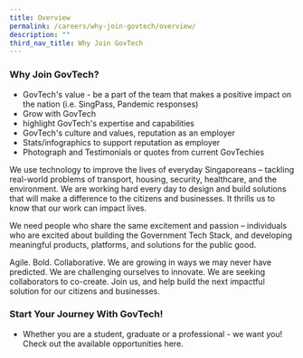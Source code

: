 ```yaml
---
title: Overview
permalink: /careers/why-join-govtech/overview/
description: ""
third_nav_title: Why Join GovTech
---
```

### Why Join GovTech?

* GovTech's value - be a part of the team that makes a positive impact on the nation (i.e. SingPass, Pandemic responses) 
* Grow with GovTech
* highlight GovTech's expertise and capabilities 
* GovTech's culture and values, reputation as an employer
* Stats/infographics to support reputation as employer 
* Photograph and Testimonials or quotes from current GovTechies

We use technology to improve the lives of everyday Singaporeans – tackling real-world problems of transport, housing, security, healthcare, and the environment. We are working hard every day to design and build solutions that will make a difference to the citizens and businesses. It thrills us to know that our work can impact lives. 

We need people who share the same excitement and passion – individuals who are excited about building the Government Tech Stack, and developing meaningful products, platforms, and solutions for the public good. 

Agile. Bold. Collaborative. We are growing in ways we may never have predicted. We are challenging ourselves to innovate. We are seeking collaborators to co-create. Join us, and help build the next impactful solution for our citizens and businesses.

### Start Your Journey With GovTech!

* Whether you are a student, graduate or a professional - we want you! Check out the available opportunities here.
